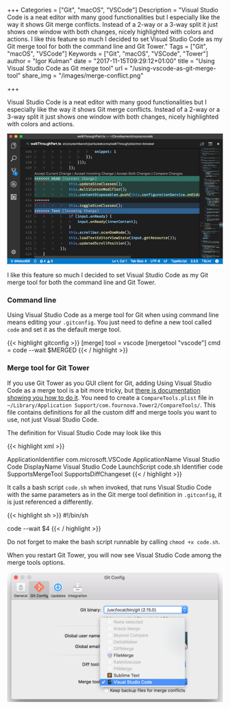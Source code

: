 +++
Categories = ["Git", "macOS", "VSCode"]
Description = "Visual Studio Code is a neat editor with many good functionalities but I especially like the way it shows Git merge conflicts. Instead of a 2-way or a 3-way split it just shows one window with both changes, nicely highlighted with colors and actions. I like this feature so much I decided to set Visual Studio Code as my Git merge tool for both the command line and Git Tower."
Tags = ["Git", "macOS", "VSCode"]
Keywords = ["Git", "macOS", "VSCode", "Tower"]
author = "Igor Kulman"
date = "2017-11-15T09:29:12+01:00"
title = "Using Visual Studio Code as Git merge tool"
url = "/using-vscode-as-git-merge-tool"
share_img = "/images/merge-conflict.png"

+++

Visual Studio Code is a neat editor with many good functionalities but I especially like the way it shows Git merge conflicts. Instead of a 2-way or a 3-way split it just shows one window with both changes, nicely highlighted with colors and actions. 

![Merge conflict in VSCode](merge-conflict.png)

I like this feature so much I decided to set Visual Studio Code as my Git merge tool for both the command line and Git Tower.

### Command line

Using Visual Studio Code as a merge tool for Git when using command line means editing your `.gitconfig`. You just need to define a new tool called `code` and set it as the default merge tool.

{{< highlight gitconfig >}}
[merge]
        tool = vscode
[mergetool "vscode"]
        cmd = code --wait $MERGED
{{< / highlight >}}

<!--more-->

### Merge tool for Git Tower

If you use Git Tower as you GUI client for Git, adding Using Visual Studio Code as a merge tool is a bit more tricky, but [there is documentation showing you how to do it](https://www.git-tower.com/help/mac/integration/custom-diff-tools). You need to create a `CompareTools.plist` file in `~/Library/Application Support/com.fournova.Tower2/CompareTools/`. This file contains definitions for all the custom diff and merge tools you want to use, not just Visual Studio Code. 

The definition for Visual Studio Code may look like this

{{< highlight xml >}}
<?xml version="1.0" encoding="UTF-8"?>
<!DOCTYPE plist PUBLIC "-//Apple//DTD PLIST 1.0//EN" 
    "http://www.apple.com/DTDs/PropertyList-1.0.dtd">
<plist version="1.0">
<array>    
    <dict>
        <key>ApplicationIdentifier</key>
        <string>com.microsoft.VSCode</string>
        <key>ApplicationName</key>
        <string>Visual Studio Code</string>
        <key>DisplayName</key>
        <string>Visual Studio Code</string>
        <key>LaunchScript</key>
        <string>code.sh</string>
        <key>Identifier</key>
        <string>code</string>
        <key>SupportsMergeTool</key>
        <true/>
        <key>SupportsDiffChangeset</key>
        <false/>
    </dict>
</array>
</plist>
{{< / highlight >}}

It calls a bash script `code.sh` when invoked, that runs Visual Studio Code with the same parameters as in the Git merge tool definition in `.gitconfig`, it is just referenced a differently. 

{{< highlight sh >}}
 #!/bin/sh

code --wait $4
{{< / highlight >}}

Do not forget to make the bash script runnable by calling `chmod +x code.sh`.

When you restart Git Tower, you will now see Visual Studio Code among the merge tools options.

![Setting VSCode as merge tool in Git Tower](tower-merge.png)
